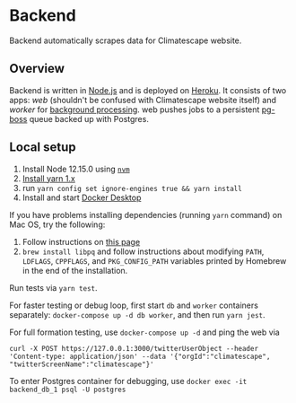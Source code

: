# Backend
Backend automatically scrapes data for Climatescape website.

## Overview
Backend is written in [Node.js](doc/decisions/2-use-node.md) and is deployed on [Heroku](doc/decisions/1-use-heroku.md).
It consists of two apps: *web* (shouldn't be confused with Climatescape website itself) and *worker* for [background
processing](doc/decisions/3-background-task-processing.md). web pushes jobs to a persistent [pg-boss](
doc/decisions/4-use-pg-boss-queue.md) queue backed up with Postgres.

## Local setup

 1. Install Node 12.15.0 using [`nvm`](https://github.com/nvm-sh/nvm#install--update-script)
 2. [Install yarn 1.x](https://classic.yarnpkg.com/en/docs/install)
 3. run `yarn config set ignore-engines true && yarn install`
 4. Install and start [Docker Desktop](https://www.docker.com/products/docker-desktop)

If you have problems installing dependencies (running `yarn` command) on Mac OS, try the following:
 1. Follow instructions on [this page](https://github.com/nodejs/node-gyp/blob/master/macOS_Catalina.md)
 2. `brew install libpq` and follow instructions about modifying `PATH`, `LDFLAGS`, `CPPFLAGS`, and `PKG_CONFIG_PATH`
 variables printed by Homebrew in the end of the installation.

Run tests via `yarn test`.

For faster testing or debug loop, first start `db` and `worker` containers separately: `docker-compose up -d db worker`,
and then run `yarn jest`.

For full formation testing, use `docker-compose up -d` and ping the web via
```
curl -X POST https://127.0.0.1:3000/twitterUserObject --header 'Content-type: application/json' --data '{"orgId":"climatescape", "twitterScreenName":"climatescape"}'
```
To enter Postgres container for debugging, use `docker exec -it backend_db_1 psql -U postgres`
